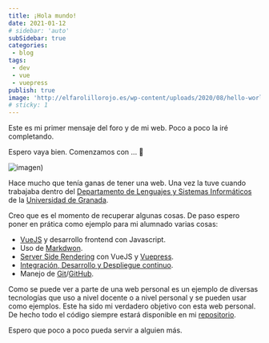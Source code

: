 ```yaml
---
title: ¡Hola mundo!
date: 2021-01-12
# sidebar: 'auto'
subSidebar: true
categories:
 - blog
tags:
 - dev
 - vue
 - vuepress
publish: true
image: 'http://elfarolillorojo.es/wp-content/uploads/2020/08/hello-world-1024x544.png'
# sticky: 1
---
```

Este es mi primer mensaje del foro y de mi web. Poco a poco la iré completando.

Espero vaya bien. Comenzamos con ... 🙂 

<!-- more -->

![imagen](http://elfarolillorojo.es/wp-content/uploads/2020/08/hello-world-1024x544.png))

Hace mucho que tenía ganas de tener una web. Una vez la tuve cuando trabajaba dentro del [Departamento de Lenguajes y Sistemas Informáticos](https://lsi.ugr.es/lsi/) de la [Universidad de Granada](https://ugr.es).

Creo que es el momento de recuperar algunas cosas. De paso espero poner en prática como ejemplo para mi alumnado varias cosas: 
- [VueJS](https://vuejs.org/) y desarrollo frontend con Javascript.
- Uso de [Markdwon](https://markdown.es/).
- [Server Side Rendering](https://ssr.vuejs.org/) con VueJS y [Vuepress](https://vuepress.vuejs.org/).
- [Integración, Desarrollo y Despliegue continuo](https://www.viewnext.com/integracion-continua/).
- Manejo de [Git](https://git-scm.com/)/[GitHub](https://github.com/).

Como se puede ver a parte de una web personal es un ejemplo de diversas tecnologías que uso a nivel docente o a nivel personal y se pueden usar como ejemplos. Este ha sido mi verdadero objetivo con esta web personal. De hecho todo el código siempre estará disponible en mi [repositorio](https://github.com/joseluisgs).

Espero que poco a poco pueda servir a alguien más.

